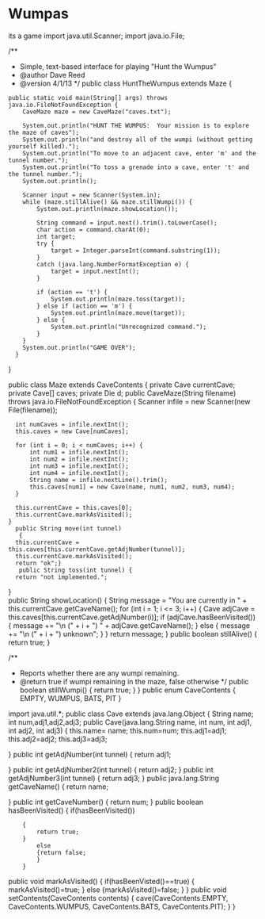 # Wumpas
its a game
import java.util.Scanner;
import java.io.File;
 

/**
 * Simple, text-based interface for playing "Hunt the Wumpus"
 *   @author Dave Reed
 *   @version 4/1/13
 */
public class HuntTheWumpus extends Maze
{
 
    public static void main(String[] args) throws java.io.FileNotFoundException {
        CaveMaze maze = new CaveMaze("caves.txt");

        System.out.println("HUNT THE WUMPUS:  Your mission is to explore the maze of caves");
        System.out.println("and destroy all of the wumpi (without getting yourself killed).");
        System.out.println("To move to an adjacent cave, enter 'm' and the tunnel number.");
        System.out.println("To toss a grenade into a cave, enter 't' and the tunnel number.");
        System.out.println();

        Scanner input = new Scanner(System.in);
        while (maze.stillAlive() && maze.stillWumpi()) {
            System.out.println(maze.showLocation());

            String command = input.next().trim().toLowerCase();
            char action = command.charAt(0);
            int target;
            try {
                target = Integer.parseInt(command.substring(1));
            }
            catch (java.lang.NumberFormatException e) {
                target = input.nextInt();
            }
            
            if (action == 't') {
                System.out.println(maze.toss(target));
            } else if (action == 'm') {
                System.out.println(maze.move(target));
            } else {
                System.out.println("Unrecognized command.");
            }
        }
        System.out.println("GAME OVER");
      }
}

public class Maze extends CaveContents
{
    private Cave currentCave;
  private Cave[] caves;
  private Die d;
   public CaveMaze(String filename) throws java.io.FileNotFoundException {
      Scanner infile = new Scanner(new File(filename));
      
      int numCaves = infile.nextInt();
      this.caves = new Cave[numCaves];
      
      for (int i = 0; i < numCaves; i++) {
          int num1 = infile.nextInt();
          int num2 = infile.nextInt();
          int num3 = infile.nextInt();
          int num4 = infile.nextInt();
          String name = infile.nextLine().trim();
          this.caves[num1] = new Cave(name, num1, num2, num3, num4);
      }
    
      this.currentCave = this.caves[0];
      this.currentCave.markAsVisited(); 
    }  
      public String move(int tunnel) 
       {
      this.currentCave = this.caves[this.currentCave.getAdjNumber(tunnel)];
      this.currentCave.markAsVisited();  
      return "ok";}
       public String toss(int tunnel) {
      return "not implemented.";      
  }  
  public String showLocation() {
      String message = "You are currently in " + this.currentCave.getCaveName();
      for (int i = 1; i <= 3; i++) {
	  Cave adjCave = this.caves[this.currentCave.getAdjNumber(i)];
	  if (adjCave.hasBeenVisited()) {
	      message += "\n    (" + i + ") " + adjCave.getCaveName();
	  }
	  else {
	      message += "\n    (" + i + ") unknown";
	  }
      }
      return message;
  }
  public boolean stillAlive() {
      return true;
  }

  /**
   * Reports whether there are any wumpi remaining.
   *   @return true if wumpi remaining in the maze, false otherwise
   */
  public boolean stillWumpi() {
      return true;
  }
}
public enum CaveContents {
    EMPTY, WUMPUS, BATS, PIT
}


import java.util.*;
public class Cave extends java.lang.Object
{
    String name;
    int num,adj1,adj2,adj3;
 public Cave(java.lang.String name, int num, int adj1, int adj2, int adj3)
{ 
    this.name= name;
    this.num=num;
    this.adj1=adj1;
    this.adj2=adj2;
    this.adj3=adj3;
    
  
}
public int getAdjNumber(int tunnel)
{
 return adj1;
  
    
}
public int getAdjNumber2(int tunnel)
{ 
    return adj2;
}
public int getAdjNumber3(int tunnel)
{
    return adj3;
}
public java.lang.String getCaveName()
{
     return name;
    
}
public int getCaveNumber()
{
    return num;
}
public boolean hasBeenVisited()
    {
        if(hasBeenVisited())
        
        {
            return true;
        }
            else
            {return false;
            }
        }
public void markAsVisited()
{
 if(hasBeenVisted()==true)
 {
    markAsVisited()=true;
    }
    else
    {markAsVisited()=false;
    }
}
public void setContents(CaveContents contents)
{
    cave(CaveContents.EMPTY, CaveContents.WUMPUS, CaveContents.BATS, CaveContents.PIT);
}
 }
  
      
  

 
